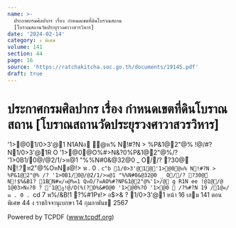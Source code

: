 ```yaml
---
name: >-
  ประกาศกรมศิลปากร เรื่อง กำหนดเขตที่ดินโบราณสถาน
  [โบราณสถานวัดประยุรวงศาวาสวรวิหาร]
date: '2024-02-14'
category: ง พิเศษ
volume: 141
section: 44
page: 16
source: 'https://ratchakitcha.soc.go.th/documents/19145.pdf'
draft: true
---
```


# ประกาศกรมศิลปากร เรื่อง กำหนดเขตที่ดินโบราณสถาน [โบราณสถานวัดประยุรวงศาวาสวรวิหาร]

'1>@01/0>3'@1 N1ANอ ํ@ห% N!#?N > %P&1@2"@% !@/#?N1/0>3'@1R O '1>@0@O%#>N&?0%P&1@2"@%/? '1>0B1/0@/@2/1/>ห@1 "%%N#0&@32@0 _ O//? ?30@์ N!$%&B1? 1BN#พ/ห@%ค1 ? '1@ฏ!@/'1>@0 1/0>3'@1 N1ANอ ํ@ห% &?ญช?P&1@/?!"B2"@% 3/?%#?N _f พ20>@0% `bg` P 0'1>@0 Q%1@ช>@%BN&1@ !อ%#?N db N3N/ dd ห%O@ c`fa /?%#?N `` พ20>@0% `bg` O!N/>R O ํ@ห% N!#?N > %P&1@2"@% %?O% อ@0?0อํ@%@!@/ค/@/Q%/@!1@ e OหNพ1>1@ช&?ญญ?!>P&1@2"@% P&1@/?!"B 0>3'/?!"B O3>พ>พ>$.?ฑ2"@%OหNช@!> พ . 0 . `c^b 1/0>3'@1@'1>@0ํ@ห% N!#?N > %P&1@2"@% /? '1>0B1/0@/@2/1/>ห@1 "%%N#0&@32@0 _ O//? ?30@์ N!$%&B1? 1BN#พ/ห@%ค1 QหO/?พAO%#?NP&1@2"@%'1>/@ g R1N ee !@1@/@ 1@03>Nอ?0 ? '1@ฏ!@/O(%(?O%&#O@0 '1>@0%?O '1>@0  /?%#?N 19 /1@ค/ พ . 0 . `cd 7 พ%/&B!1 ?%#1Pช!> อ$>& ? 1/0>3'@1 หน้า 16 เลม 141 ตอนพิเศษ 44 ง ราชกิจจานุเบกษา 14 กุมภาพันธ 2567

Powered by TCPDF (www.tcpdf.org)
